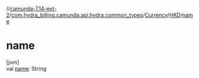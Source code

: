 //[camunda-7.14-ext-2](../../../../index.md)/[com.hydra_billing.camunda.api.hydra.common_types](../../index.md)/[Currency](../index.md)/[HKD](index.md)/[name](name.md)

# name

[jvm]\
val [name](name.md): String
